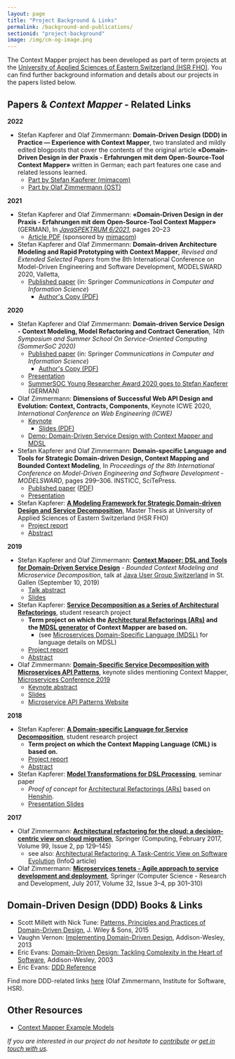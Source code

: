```yaml
---
layout: page
title: "Project Background & Links"
permalink: /background-and-publications/
sectionid: "project-background"
image: /img/cm-og-image.png
---
```


The Context Mapper project has been developed as part of term projects at the 
[University of Applied Sciences of Eastern Switzerland (HSR FHO)](https://www.hsr.ch). You can find further background information 
and details about our projects in the papers listed below.

## Papers & _Context Mapper_ - Related Links

**2022**
 * Stefan Kapferer and Olaf Zimmermann: **Domain-Driven Design (DDD) in Practice — Experience with Context Mapper**, two translated and mildly edited blogposts that cover the contents of the original article **«Domain-Driven Design in der Praxis - Erfahrungen mit dem Open-Source-Tool Context Mapper»** written in German; each part features one case and related lessons learned.
     * [Part by Stefan Kapferer (mimacom)](https://blog.mimacom.com/ddd-and-context-mapper-experience/)
     * [Part by Olaf Zimmermann (OST)](https://ozimmer.ch/modeling/2022/11/23/ContextMapperInsights.html)

**2021**
 * Stefan Kapferer and Olaf Zimmermann: **«Domain-Driven Design in der Praxis - Erfahrungen mit dem Open-Source-Tool Context Mapper»** (GERMAN), In _[JavaSPEKTRUM 6/2021](https://webreader.javaspektrum.de/de/profiles/4967c6d5eae1-javaspektrum/editions/javaspektrum-06-2021)_, pages 20–23
     * [Article PDF](/media/SD-00-Java-06-SP-Kapferer-Zimmermann.pdf) (sponsored by [mimacom](https://www.mimacom.com))
 * Stefan Kapferer and Olaf Zimmermann: **Domain-driven Architecture Modeling and Rapid Prototyping with Context Mapper**, _Revised and Extended Selected Papers_ from the 8th International Conference on Model-Driven Engineering and Software Development, MODELSWARD 2020, Valletta, 
     * [Published paper](https://doi.org/10.1007/978-3-030-67445-8_11) (in: Springer _Communications in Computer and Information Science_)
       * [Author's Copy (PDF)](/media/978-3-030-67445-8_11_AuthorsCopy.pdf)

**2020**
 * Stefan Kapferer and Olaf Zimmermann: **Domain-driven Service Design - Context Modeling, Model Refactoring and Contract Generation**, _14th Symposium and Summer School On Service-Oriented Computing (SommerSoC 2020)_
     * [Published paper](https://doi.org/10.1007/978-3-030-64846-6_11) (in: Springer _Communications in Computer and Information Science_)
       * [Author's Copy (PDF)](/media/SummerSoC-2020_Domain-driven-Service-Design_Authors-Copy.pdf)
     * [Presentation](/media/Stefan-Kapferer_SummerSoC2020_presentation.pdf)
     * [SummerSOC Young Researcher Award 2020 goes to Stefan Kapferer](https://www.ost.ch/de/news/article/stefan-kapferer-gewinnt-young-researcher-award/) (GERMAN)
 * Olaf Zimmermann: **Dimensions of Successful Web API Design and Evolution: Context, Contracts, Components**, Keynote ICWE 2020, _International Conference on Web Engineering (ICWE)_
     * [Keynote](https://icwe2020.webengineering.org/keynotes/#academy)
       * [Slides (PDF)](https://ozimmer.ch/assets/presos/ZIO-ICWEKeynoteWADEC3v10p.pdf)
     * [Demo: Domain-Driven Service Design with Context Mapper and MDSL](https://ozimmer.ch/practices/2020/06/10/ICWEKeynoteAndDemo.html)
 * Stefan Kapferer and Olaf Zimmermann: **Domain-specific Language and Tools for Strategic Domain-driven Design, Context Mapping and Bounded Context Modeling**,
   In _Proceedings of the 8th International Conference on Model-Driven Engineering and Software Development - MODELSWARD_, pages 299–306. INSTICC, SciTePress.
     * [Published paper](https://doi.org/10.5220/0008910502990306) ([PDF](https://www.scitepress.org/Papers/2020/89105/89105.pdf))
     * [Presentation](/media/ZIOSK-Modelsward-Paper-Presentation-v101p.pdf)
 * Stefan Kapferer: **[A Modeling Framework for Strategic Domain-driven Design and Service Decomposition](https://eprints.hsr.ch/821/)**, Master Thesis at University of 
   Applied Sciences of Eastern Switzerland (HSR FHO)
     * [Project report](https://eprints.hsr.ch/821/)
     * [Abstract](/media/HS19-MSE-Master-Thesis-Abstract-Stefan-Kapferer-SDDD-Modeling-Framework.pdf)
     
**2019**
 * Stefan Kapferer and Olaf Zimmermann: **[Context Mapper: DSL and Tools for Domain-Driven Service Design](https://www.jug.ch/html/events/2019/context_mapper.html)** - _Bounded Context Modeling and Microservice Decomposition_,
   talk at [Java User Group Switzerland](https://www.jug.ch) in St. Gallen (September 10, 2019)
     * [Talk abstract](https://www.jug.ch/html/events/2019/context_mapper.html)
     * [Slides](/media/ZIOSK-ContextMapper4JUGv10p.pdf)
 * Stefan Kapferer: **[Service Decomposition as a Series of Architectural Refactorings](https://eprints.hsr.ch/784/)**, student research project
     * **Term project on which the [Architectural Refactorings (ARs)](/docs/architectural-refactorings/) and the [MDSL generator](/docs/mdsl/) of Context Mapper are based on.**
        * (see [Microservices Domain-Specific Language (MDSL)](https://microservice-api-patterns.github.io/MDSL-Specification/) for language details on MDSL)
     * [Project report](https://eprints.hsr.ch/784/)
     * [Abstract](/media/FS19-MSE-Stefan-Kapferer-Service-Decomposition-Architectural-Refactorings-Abstract.pdf)
 * Olaf Zimmermann: **[Domain-Specific Service Decomposition with Microservices API Patterns](https://www.conf-micro.services/2019/slides//keynotes/Zimmerman.pdf)**,
   keynote slides mentioning Context Mapper, [Microservices Conference 2019](https://www.conf-micro.services/2019/)
     * [Keynote abstract](https://www.conf-micro.services/2019/keynotes/#domain-specific-service-decomposition-with-microservices-api-patterns)
     * [Slides](https://www.conf-micro.services/2019/slides//keynotes/Zimmerman.pdf)
     * [Microservice API Patterns Website](https://microservice-api-patterns.org/)

**2018**
 * Stefan Kapferer: **[A Domain-specific Language for Service Decomposition](https://eprints.hsr.ch/722/)**, student research project
   * **Term project on which the Context Mapping Language (CML) is based on.**
   * [Project report](https://eprints.hsr.ch/722/)
   * [Abstract](/media/HS18-MSE-Stefan-Kapferer-A-DSL-for-Service-Decomposition-Abstract.pdf)
 * Stefan Kapferer: **[Model Transformations for DSL Processing](https://stefan.kapferer.ch/model-transformations-for-dsl-processing)**,
   seminar paper
     * _Proof of concept_ for [Architectural Refactorings (ARs)](/docs/architectural-refactorings/) based on [Henshin](https://www.eclipse.org/henshin/).
     * [Presentation Slides](https://github.com/stefan-ka/papers-and-publications/raw/master/model-transformations-for-dsl-processing/HS18_SKapferer_Model-Transformations-for-DSL-Processing-Presentation.pdf)

**2017**
 * Olaf Zimmermann: **[Architectural refactoring for the cloud: a decision-centric view on cloud migration](http://rdcu.be/lFW6)**,
   Springer (Computing, February 2017, Volume 99, Issue 2, pp 129–145)
    * see also: [Architectural Refactoring: A Task-Centric View on Software Evolution](https://www.infoq.com/articles/architectural-refactoring/) (InfoQ article)
 * Olaf Zimmermann: **[Microservices tenets - Agile approach to service development and deployment](http://rdcu.be/mJPz)**,
   Springer (Computer Science - Research and Development, July 2017, Volume 32, Issue 3–4, pp 301–310) 

## Domain-Driven Design (DDD) Books & Links
 * Scott Millett with Nick Tune: [Patterns, Principles and Practices of Domain-Driven Design](http://dddcommunity.org/book/wip-principles-patterns-and-practices-of-domain-driven-design-by-scott-millett/),
   J. Wiley & Sons, 2015
 * Vaughn Vernon: [Implementing Domain-Driven Design](http://dddcommunity.org/book/implementing-domain-driven-design-by-vaughn-vernon/), Addison-Wesley, 2013
 * Eric Evans: [Domain-Driven Design: Tackling Complexity in the Heart of Software](http://dddcommunity.org/book/evans_2003/), Addison-Wesley, 2003
 * Eric Evans: [DDD Reference](http://domainlanguage.com/ddd/reference/)

Find more DDD-related links [here](https://www.ifs.hsr.ch/index.php?id=15666&L=4de%2Fshops%2F2164%2F004) (Olaf Zimmermann, Institute for Software, HSR).

## Other Resources
 * [Context Mapper Example Models](https://github.com/ContextMapper/context-mapper-examples)


_If you are interested in our project do not hesitate to [contribute](/getting-involved/) or 
[get in touch with us](/getting-involved/#get-in-touch-with-us)._
